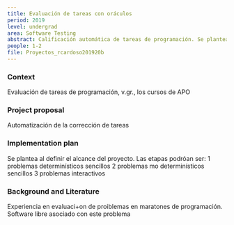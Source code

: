 ```yaml
---
title: Evaluación de tareas con oráculos
period: 2019
level: undergrad
area: Software Testing
abstract: Calificación automática de tareas de programación. Se plantean casos de prueba aleatoriamente generados. Se califica según los casos de prueba aprobados. Requiere conocimiento estadístico de los datos (para generar casos de prueba). La evaluación de resultados se hace contra un oráculo (un sw que se sabe correcto, como una solución oficial de la tarea).
people: 1-2
file: Proyectos_rcardoso201920b
---
```


### Context
Evaluación de tareas de programación, v.gr., los cursos de APO

### Project proposal
Automatización de la corrección de tareas 

### Implementation plan
Se plantea al definir el alcance del proyecto. Las etapas podróan ser:
1 problemas determinísticos sencillos 
2 problemas mo determinísticos sencillos
3 problemas interactivos  

### Background and Literature
Experiencia en evaluaci+on de proiblemas en maratones de programación.
Software libre asociado con este problema